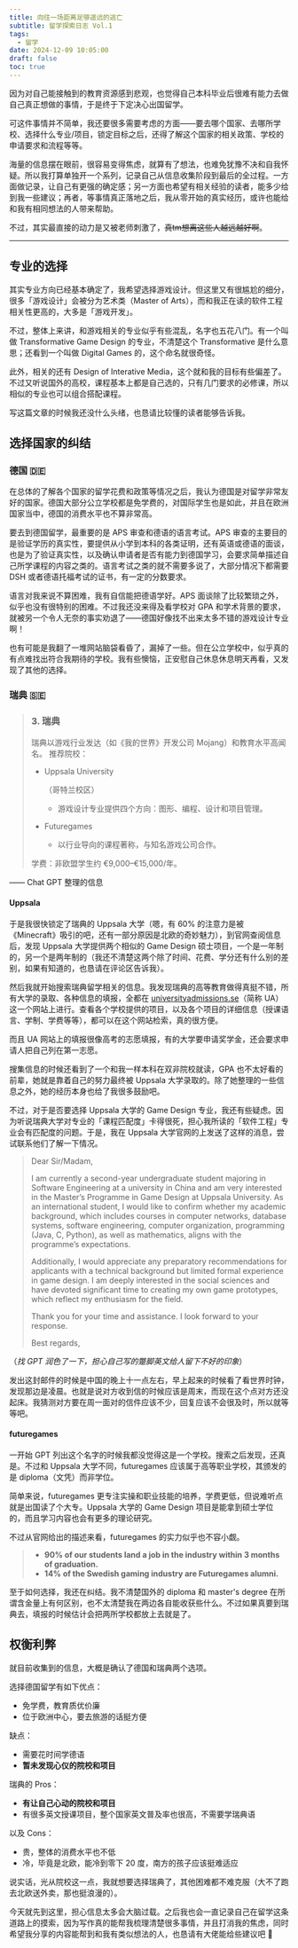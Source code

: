 ```yaml
---
title: 向往一场距离足够遥远的逃亡
subtitle: 留学探索日志 Vol.1
tags:
  - 留学
date: 2024-12-09 10:05:00
draft: false
toc: true
---
```


因为对自己能接触到的教育资源感到悲观，也觉得自己本科毕业后很难有能力去做自己真正想做的事情，于是终于下定决心出国留学。

<!--more-->

可这件事情并不简单，我还要很多需要考虑的方面——要去哪个国家、去哪所学校、选择什么专业/项目，锁定目标之后，还得了解这个国家的相关政策、学校的申请要求和流程等等。

海量的信息摆在眼前，很容易变得焦虑，就算有了想法，也难免犹豫不决和自我怀疑。所以我打算单独开一个系列，记录自己从信息收集阶段到最后的全过程。一方面做记录，让自己有更强的确定感；另一方面也希望有相关经验的读者，能多少给到我一些建议；再者，等事情真正落地之后，我从零开始的真实经历，或许也能给和我有相同想法的人带来帮助。

不过，其实最直接的动力是又被老师刺激了，~~真tm想离这些人越远越好啊~~。

---

## 专业的选择

其实专业方向已经基本确定了，我希望选择游戏设计。但这里又有很尴尬的细分，很多「游戏设计」会被分为艺术类（Master of Arts），而和我正在读的软件工程相关性更高的，大多是「游戏开发」。

不过，整体上来讲，和游戏相关的专业似乎有些混乱，名字也五花八门。有一个叫做 Transformative Game Design 的专业，不清楚这个 Transformative 是什么意思；还看到一个叫做 Digital Games 的，这个命名就很奇怪。

此外，相关的还有 Design of Interative Media，这个就和我的目标有些偏差了。不过又听说国外的高校，课程基本上都是自己选的，只有几门要求的必修课，所以相似的专业也可以组合搭配课程。

写这篇文章的时候我还没什么头绪，也恳请比较懂的读者能够告诉我。

## 选择国家的纠结

### 德国 🇩🇪

在总体的了解各个国家的留学花费和政策等情况之后，我认为德国是对留学非常友好的国家。德国大部分公立学校都是免学费的，对国际学生也是如此，并且在欧洲国家当中，德国的消费水平也不算非常高。

要去到德国留学，最重要的是 APS 审查和德语的语言考试。APS 审查的主要目的是验证学历的真实性，要提供从小学到本科的各类证明，还有英语或德语的面谈，也是为了验证真实性，以及确认申请者是否有能力到德国学习，会要求简单描述自己所学课程的内容之类的。语言考试之类的就不需要多说了，大部分情况下都需要 DSH 或者德语托福考试的证书，有一定的分数要求。

语言对我来说不算困难，我有自信能把德语学好。APS 面谈除了比较繁琐之外，似乎也没有很特别的困难。不过我还没来得及看学校对 GPA 和学术背景的要求，就被另一个令人无奈的事实劝退了——德国好像找不出来太多不错的游戏设计专业啊！

也有可能是我翻了一堆网站脑袋看昏了，漏掉了一些。但在公立学校中，似乎真的有点难找出符合我期待的学校。我有些懊恼，正安慰自己休息休息明天再看，又发现了其他的选择。

### 瑞典 🇸🇪

> ### 3. **瑞典**
>
> 瑞典以游戏行业发达（如《我的世界》开发公司 Mojang）和教育水平高闻名。
> 推荐院校：
>
> - Uppsala University
>
>   （哥特兰校区）
>
>   - 游戏设计专业提供四个方向：图形、编程、设计和项目管理。
>
> - Futuregames
>
>   - 以行业导向的课程著称，与知名游戏公司合作。
>
> 学费：非欧盟学生约 €9,000–€15,000/年。

—— Chat GPT 整理的信息

#### Uppsala

于是我很快锁定了瑞典的 Uppsala 大学（嗯，有 60% 的注意力是被《Minecraft》吸引的吧，还有一部分原因是北欧的奇妙魅力），到官网查阅信息后，发现 Uppsala 大学提供两个相似的 Game Design 硕士项目，一个是一年制的，另一个是两年制的（我还不清楚这两个除了时间、花费、学分还有什么别的差别，如果有知道的，也恳请在评论区告诉我）。

然后我就开始搜索瑞典留学相关的信息。我发现瑞典的高等教育做得真挺不错，所有大学的录取、各种信息的填报，全都在 [universityadmissions.se](https://www.universityadmissions.se/)（简称 UA）这一个网站上进行。查看各个学校提供的项目，以及各个项目的详细信息（授课语言、学制、学费等等），都可以在这个网站检索，真的很方便。

而且 UA 网站上的填报很像高考的志愿填报，有的大学要申请奖学金，还会要求申请人把自己列在第一志愿。

搜集信息的时候还看到了一个和我一样本科在双非院校就读，GPA 也不太好看的前辈，她就是靠着自己的努力最终被 Uppsala 大学录取的。除了她整理的一些信息之外，她的经历本身也给了我很多鼓励吧。

不过，对于是否要选择 Uppsala 大学的 Game Design 专业，我还有些疑虑。因为听说瑞典大学对专业的「课程匹配度」卡得很死，担心我所读的「软件工程」专业会有匹配度的问题。于是，我在 Uppsala 大学官网的上发送了这样的消息，尝试联系他们了解一下情况。

> Dear Sir/Madam,
>
> I am currently a second-year undergraduate student majoring in Software Engineering at a university in China and am very interested in the Master’s Programme in Game Design at Uppsala University. As an international student, I would like to confirm whether my academic background, which includes courses in computer networks, database systems, software engineering, computer organization, programming (Java, C, Python), as well as mathematics, aligns with the programme’s expectations.
>
> Additionally, I would appreciate any preparatory recommendations for applicants with a technical background but limited formal experience in game design. I am deeply interested in the social sciences and have devoted significant time to creating my own game prototypes, which reflect my enthusiasm for the field.
>
> Thank you for your time and assistance. I look forward to your response.
>
> Best regards,

（*找 GPT 润色了一下，担心自己写的蹩脚英文给人留下不好的印象*）

发出这封邮件的时候是中国的晚上十一点左右，早上起来的时候看了看世界时钟，发现那边是凌晨。也就是说对方收到信的时候应该是周末，而现在这个点对方还没起床。我猜测对方要在周一面对的信件应该不少，回复应该不会很及时，所以就等等吧。

#### futuregames

一开始 GPT 列出这个名字的时候我都没觉得这是一个学校。搜索之后发现，还真是。不过和 Uppsala 大学不同，futuregames 应该属于高等职业学校，其颁发的是 diploma（文凭）而非学位。

简单来说，futuregames 更专注实操和职业技能的培养，学费更低，但说难听点就是出国读了个大专。Uppsala 大学的 Game Design 项目是能拿到硕士学位的，而且学习内容也会有更多的理论研究。

不过从官网给出的描述来看，futuregames 的实力似乎也不容小觑。

> - **90% of our students land a job in the industry within 3 months of graduation.**
> - **14% of the Swedish gaming industry are Futuregames alumni.**

至于如何选择，我还在纠结。我不清楚国外的 diploma 和 master's degree 在所谓含金量上有何区别，也不太清楚我在两边各自能收获些什么。不过如果真要到瑞典去，填报的时候估计会把两所学校都放上去就是了。

## 权衡利弊

就目前收集到的信息，大概是确认了德国和瑞典两个选项。

选择德国留学有如下优点：

- 免学费，教育质优价廉
- 位于欧洲中心，要去旅游的话挺方便

缺点：

- 需要花时间学德语
- **暂未发现心仪的院校和项目**

瑞典的 Pros：

- **有让自己心动的院校和项目**
- 有很多英文授课项目，整个国家英文普及率也很高，不需要学瑞典语

以及 Cons：

- 贵，整体的消费水平也不低
- 冷，毕竟是北欧，能冷到零下 20 度，南方的孩子应该挺难适应

说实话，光从院校这一点，我就想要选择瑞典了，其他困难都不难克服（大不了跑去北欧送外卖，那也挺浪漫的）。

今天就先到这里，担心信息太多会大脑过载。之后我也会一直记录自己在留学这条道路上的摸索，因为写作真的能帮我梳理清楚很多事情，并且打消我的焦虑，同时希望我分享的内容能帮到和我有类似想法的人，也恳请有大佬能给些建议吧 🥺
